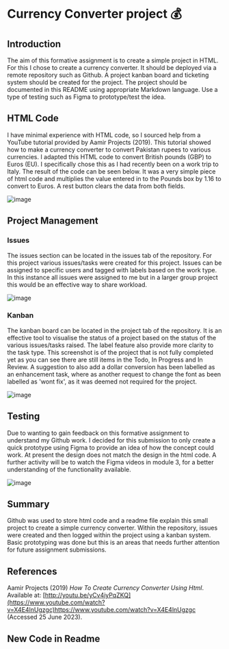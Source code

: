 # Currency Converter project 💰

## Introduction
The aim of this formative assignment is to create a simple project in HTML. For this I chose to create a currency converter.
It should be deployed via a remote repository such as Github. A project kanban board and ticketing system should be created for the project.
The project should be documented in this README using appropriate Markdown language. Use a type of testing such as Figma to prototype/test the idea.

## HTML Code
I have minimal experience with HTML code, so I sourced help from a YouTube tutorial provided by Aamir Projects (2019). This tutorial showed how to make a currency converter to convert Pakistan rupees to various currencies. I adapted this HTML code to convert British pounds (GBP) to Euros (EU). I specifically chose this as I had recently been on a work trip to Italy. The result of the code can be seen below. It was a very simple piece of html code and multiplies the value entered in to the Pounds box by 1.16 to convert to Euros. A rest button clears the data from both fields.

![image](https://github.com/spofford999/Data_Science_Course/assets/127874678/e95de2fc-fab6-4fd7-ae3e-fad140304424)

## Project Management

### Issues
The issues section can be located in the issues tab of the repository. For this project various issues/tasks were created for this project. Issues can be assigned to specific users and tagged with labels based on the work type. In this instance all issues were assigned to me but in a larger group project this would be an effective way to share workload.

![image](https://github.com/spofford999/Data_Science_Course/assets/127874678/2ebb09ed-e0ad-404c-aebb-ac7084aa67db)

### Kanban
The kanban board can be located in the project tab of the repository. It is an effective tool to visualise the status of a project based on the status of the various issues/tasks raised. The label feature also provide more clarity to the task type. This screenshot is of the project that is not fully completed yet as you can see there are still items in the Todo, In Progress and In Review. A suggestion to also add a dollar conversion has been labelled as an enhancement task, where as another request to change the font as been labelled as 'wont fix', as it was deemed not required for the project.

![image](https://github.com/spofford999/Data_Science_Course/assets/127874678/8aa5ff39-0cfa-44c4-8fda-6606aa37c3fd)

## Testing
Due to wanting to gain feedback on this formative assignment to understand my Github work. I decided for this submission to only create a quick prototype using Figma to provide an idea of how the concept could work. At present the design does not match the design in the html code. A further activity will be to watch the Figma videos in module 3, for a better understanding of the functionality available.

![image](https://github.com/spofford999/Data_Science_Course/assets/127874678/6c439bb1-4620-41a6-964f-7bc17cb7ebb6)

## Summary
Github was used to store html code and a readme file explain this small project to create a simple currency converter. Within the repository, issues were created and then logged within the project using a kanban system. Basic prototyping was done but this is an areas that needs further attention for future assignment submissions.

## References
Aamir Projects (2019) *How To Create Currency Converter Using Html*. Available at: [http://youtu.be/yCv4iyPqZKQ](https://www.youtube.com/watch?v=X4E4lnUgzgc)https://www.youtube.com/watch?v=X4E4lnUgzgc (Accessed 25 June 2023).

## New Code in Readme